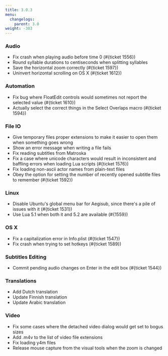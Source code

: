 ```yaml
---
title: 3.0.3
menu:
  changelogs:
    parent: 3.0
weight: -303
---
```


### Audio

+ Fix crash when playing audio before time 0 (#{ticket 1556})
+ Round syllable durations to centiseconds when splitting syllables
+ Save the horizontal zoom correctly (#{ticket 1597})
+ Uninvert horizontal scrolling on OS X (#{ticket 1612})


### Automation

+ Fix bug where FloatEdit controls would sometimes not report the selected value (#{ticket 1610})
+ Actually select the correct things in the Select Overlaps macro (#{ticket 1594})


### File IO

+ Give temporary files proper extensions to make it easier to open them when something goes wrong
+ Show an error message when writing a file fails
+ Fix reading subtitles from Matroska
+ Fix a case where unicode characters would result in inconsistent and baffling errors when loading Lua scripts (#{ticket 1576})
+ Fix loading non-ascii actor names from plain-text files
+ Obey the option for setting the number of recently opened subtitle files to remember (#{ticket 1592})


### Linux

+ Disable Ubuntu's global menu bar for Aegisub, since there's a pile of issues with it (#{ticket 1531})
+ Use Lua 5.1 when both it and 5.2 are available (#{1559})


### OS X

+ Fix a capitalization error in Info.plist (#{ticket 1547})
+ Fix crash when trying to set hotkeys (#{ticket 1589})


### Subtitles Editing

+ Commit pending audio changes on Enter in the edit box (#{ticket 1544})


### Translations

+ Add Dutch translation
+ Update Finnish translation
+ Update Arabic translation


### Video

+ Fix some cases where the detached video dialog would get set to bogus sizes
+ Add .m4v to the list of video file extensions
+ Fix loading y4m files
+ Release mouse capture from the visual tools when the zoom is changed
